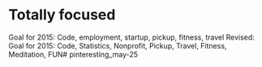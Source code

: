 # Totally focused
Goal for 2015: Code, employment, startup, pickup, fitness, travel
Revised: Goal for 2015: Code, Statistics, Nonprofit, Pickup, Travel, Fitness, Meditation, FUN# pinteresting_may-25
